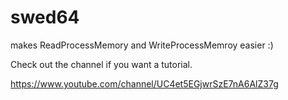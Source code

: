 # swed64
makes ReadProcessMemory and WriteProcessMemroy easier :)


Check out the channel if you want a tutorial.

https://www.youtube.com/channel/UC4et5EGjwrSzE7nA6AlZ37g
